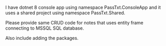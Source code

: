 I have dotnet 8 console app using namespace PassTxt.ConsoleApp and it uses a shared project using namespace PassTxt.Shared.

Please provide same CRUD code for notes that uses entity frame connecting to MSSQL SQL database.

Also include adding the packages.

